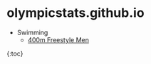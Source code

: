 # olympicstats.github.io

* Swimming
    - [400m Freestyle Men](/swimming/400m_freestyle_men.md)

{:toc}